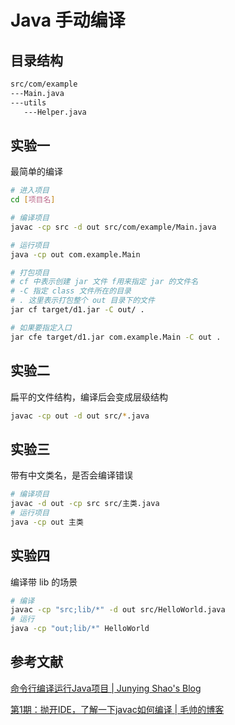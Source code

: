 # Java 手动编译

## 目录结构

```sh
src/com/example
---Main.java
---utils
   ---Helper.java
```

## 实验一

最简单的编译

```sh
# 进入项目
cd [项目名]

# 编译项目
javac -cp src -d out src/com/example/Main.java

# 运行项目
java -cp out com.example.Main

# 打包项目
# cf 中表示创建 jar 文件 f用来指定 jar 的文件名
# -C 指定 class 文件所在的目录
# . 这里表示打包整个 out 目录下的文件
jar cf target/d1.jar -C out/ .

# 如果要指定入口
jar cfe target/d1.jar com.example.Main -C out .
```

## 实验二

扁平的文件结构，编译后会变成层级结构

```sh
javac -cp out -d out src/*.java
```

## 实验三

带有中文类名，是否会编译错误

```sh
# 编译项目
javac -d out -cp src src/主类.java
# 运行项目
java -cp out 主类
```

## 实验四

编译带 lib 的场景

```sh
# 编译
javac -cp "src;lib/*" -d out src/HelloWorld.java
# 运行
java -cp "out;lib/*" HelloWorld
```

## 参考文献

[命令行编译运行Java项目 | Junying Shao's Blog](https://shaojunying.github.io/6644e3ad18df41f990932bcf62294e82.html)

[第1期：抛开IDE，了解一下javac如何编译 | 毛帅的博客](https://imshuai.com/using-javac)